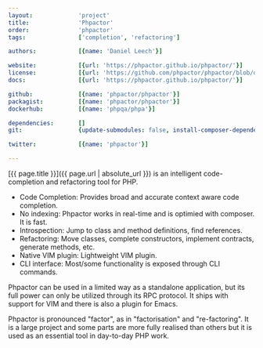 ```yaml
---
layout:             'project'
title:              'Phpactor'
order:              'phpactor'
tags:               ['completion', 'refactoring']

authors:            [{name: 'Daniel Leech'}]   

website:            [{url: 'https://phpactor.github.io/phpactor/'}]
license:            [{url: 'https://github.com/phpactor/phpactor/blob/develop/LICENSE', label: 'MIT License'}]
docs:               [{url: 'https://phpactor.github.io/phpactor/'}]

github:             [{name: 'phpactor/phpactor'}]
packagist:          [{name: 'phpactor/phpactor'}]               
dockerhub:          [{name: 'phpqa/phpa'}]     

dependencies:       []
git:                {update-submodules: false, install-composer-dependencies: true, command: 'phpactor'}  

twitter:            [{name: 'phpactor'}]

---
```


[{{ page.title }}]({{ page.url | absolute_url }}) is an intelligent code-completion and refactoring tool for PHP.

<!--more--> 

- Code Completion: Provides broad and accurate context aware code completion.
- No indexing: Phpactor works in real-time and is optimied with composer. It is fast.
- Introspection: Jump to class and method definitions, find references.
- Refactoring: Move classes, complete constructors, implement contracts, generate methods, etc.
- Native VIM plugin: Lightweight VIM plugin.
- CLI interface: Most/some functionality is exposed through CLI commands.

Phpactor can be used in a limited way as a standalone application, but its full power can only be utilized through its RPC protocol. It ships with support for VIM and there is also a plugin for Emacs.

Phpactor is pronounced "factor", as in "factorisation" and "re-factoring". It is a large project and some parts are more fully realised than others but it is used as an essential tool in day-to-day PHP work.
